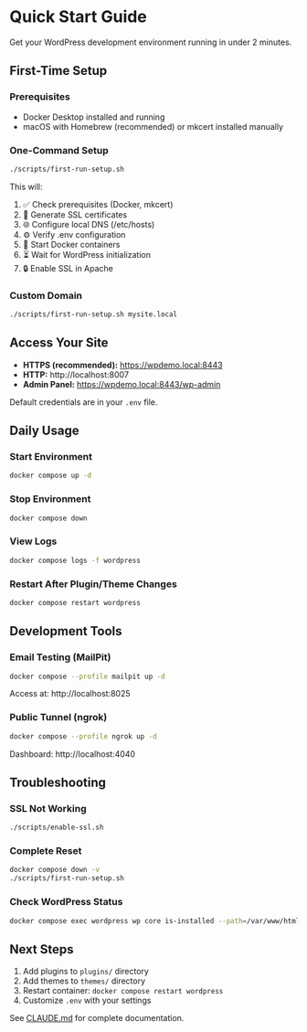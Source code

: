 # Quick Start Guide

Get your WordPress development environment running in under 2 minutes.

## First-Time Setup

### Prerequisites
- Docker Desktop installed and running
- macOS with Homebrew (recommended) or mkcert installed manually

### One-Command Setup

```bash
./scripts/first-run-setup.sh
```

This will:
1. ✅ Check prerequisites (Docker, mkcert)
2. 🔐 Generate SSL certificates
3. 🌐 Configure local DNS (/etc/hosts)
4. ⚙️  Verify .env configuration
5. 🚀 Start Docker containers
6. ⏳ Wait for WordPress initialization
7. 🔒 Enable SSL in Apache

### Custom Domain

```bash
./scripts/first-run-setup.sh mysite.local
```

## Access Your Site

- **HTTPS (recommended):** https://wpdemo.local:8443
- **HTTP:** http://localhost:8007
- **Admin Panel:** https://wpdemo.local:8443/wp-admin

Default credentials are in your `.env` file.

## Daily Usage

### Start Environment
```bash
docker compose up -d
```

### Stop Environment
```bash
docker compose down
```

### View Logs
```bash
docker compose logs -f wordpress
```

### Restart After Plugin/Theme Changes
```bash
docker compose restart wordpress
```

## Development Tools

### Email Testing (MailPit)
```bash
docker compose --profile mailpit up -d
```
Access at: http://localhost:8025

### Public Tunnel (ngrok)
```bash
docker compose --profile ngrok up -d
```
Dashboard: http://localhost:4040

## Troubleshooting

### SSL Not Working
```bash
./scripts/enable-ssl.sh
```

### Complete Reset
```bash
docker compose down -v
./scripts/first-run-setup.sh
```

### Check WordPress Status
```bash
docker compose exec wordpress wp core is-installed --path=/var/www/html --allow-root
```

## Next Steps

1. Add plugins to `plugins/` directory
2. Add themes to `themes/` directory
3. Restart container: `docker compose restart wordpress`
4. Customize `.env` with your settings

See [CLAUDE.md](CLAUDE.md) for complete documentation.
